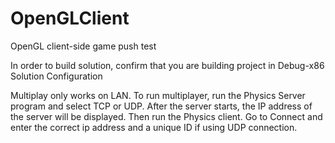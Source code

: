 # OpenGLClient
OpenGL client-side game
push test

In order to build solution, confirm that you are building project in Debug-x86 Solution Configuration

Multiplay only works on LAN. To run multiplayer, run the Physics Server program and select TCP or UDP. After the server starts, the IP address of the server will be displayed. Then run the Physics client. Go to Connect and enter the correct ip address and a unique ID if using UDP connection.
